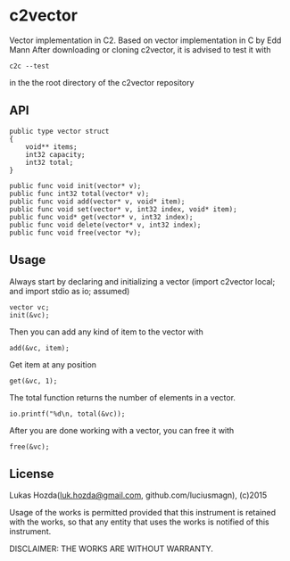 # c2vector
Vector implementation in C2. Based on vector implementation
in C by Edd Mann
After downloading or cloning c2vector, it is advised to test
it with
```
c2c --test
```
in the the root directory of the c2vector repository
## API
```
public type vector struct
{
    void** items;
    int32 capacity;
    int32 total;
}

public func void init(vector* v);
public func int32 total(vector* v);
public func void add(vector* v, void* item);
public func void set(vector* v, int32 index, void* item);
public func void* get(vector* v, int32 index);
public func void delete(vector* v, int32 index);
public func void free(vector *v);
```
## Usage

Always start by declaring and initializing a vector (import c2vector local; and import stdio as io; assumed)
```
vector vc;
init(&vc);
```
Then you can add any kind of item to the vector with
```
add(&vc, item);
```
Get item at any position
```
get(&vc, 1);
```
The total function returns the number of elements in a vector.
```
io.printf("%d\n, total(&vc));
```
After you are done working with a vector, you can free it with
```
free(&vc);
```

## License
Lukas Hozda(luk.hozda@gmail.com, github.com/luciusmagn), (c)2015

Usage of the works is permitted provided that this instrument is
retained with the works, so that any entity that uses the works
is notified of this instrument.								  

DISCLAIMER: THE WORKS ARE WITHOUT WARRANTY.						